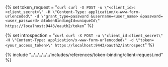{% set token_request = "``` curl
    curl -X POST
    -u \"<client_id>:<client_secret>\"
    -H \"Content-Type: application/x-www-form-urlencoded\"
    -d \"grant_type=password
    &username=<user_name>
    &password=<user_password>
    &tokenBindingId=uniqueId\"
    https://localhost:9443/oauth2/token
    ```" %}

{% set introspection = "``` curl
    curl -X POST
    -u \"client_id:client_secret\"
    -H \"Content-Type: application/x-www-form-urlencoded\"
    -d \"token=<your_access_token>\"
    https://localhost:9443/oauth2/introspect
    ```" %}


{% include "../../../../../includes/references/token-binding/client-request.md" %}